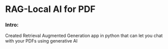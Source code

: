 # RAG-Local AI for PDF
### Intro:
  Created Retrieval Augmented Generation app in python that can let you chat with your PDFs using generative AI 
  
